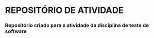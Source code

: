 # REPOSITÓRIO DE ATIVIDADE
### Repositório criado para a atividade da disciplina de teste de software
